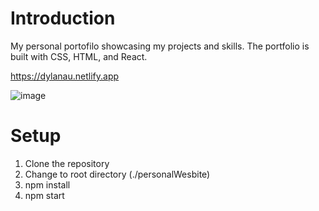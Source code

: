 
# Introduction
My personal portofilo showcasing my projects and skills. The portfolio is built with CSS, HTML, and React.

https://dylanau.netlify.app

![image](https://user-images.githubusercontent.com/60017078/140382086-57669b73-3328-41d4-8bd6-d3a8e2ffd244.png)


# Setup
1. Clone the repository
2. Change to root directory (./personalWesbite)
3. npm install
4. npm start